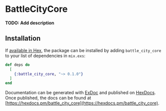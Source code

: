 # BattleCityCore

**TODO: Add description**

## Installation

If [available in Hex](https://hex.pm/docs/publish), the package can be installed
by adding `battle_city_core` to your list of dependencies in `mix.exs`:

```elixir
def deps do
  [
    {:battle_city_core, "~> 0.1.0"}
  ]
end
```

Documentation can be generated with [ExDoc](https://github.com/elixir-lang/ex_doc)
and published on [HexDocs](https://hexdocs.pm). Once published, the docs can
be found at [https://hexdocs.pm/battle_city_core](https://hexdocs.pm/battle_city_core).


